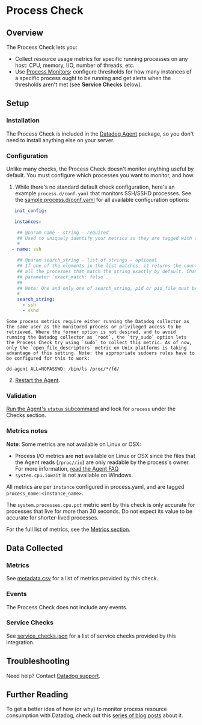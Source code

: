 # Process Check

## Overview

The Process Check lets you:

- Collect resource usage metrics for specific running processes on any host: CPU, memory, I/O, number of threads, etc.
- Use [Process Monitors][1]: configure thresholds for how many instances of a specific process ought to be running and get alerts when the thresholds aren't met (see **Service Checks** below).

## Setup

### Installation

The Process Check is included in the [Datadog Agent][1] package, so you don't need to install anything else on your server.

### Configuration

Unlike many checks, the Process Check doesn't monitor anything useful by default. You must configure which processes you want to monitor, and how.

1. While there's no standard default check configuration, here's an example `process.d/conf.yaml` that monitors SSH/SSHD processes. See the [sample process.d/conf.yaml][3] for all available configuration options:

```yaml
   init_config:

   instances:

    ## @param name - string - required
    ## Used to uniquely identify your metrics as they are tagged with this name in Datadog.
    #
  - name: ssh

    ## @param search_string - list of strings - optional
    ## If one of the elements in the list matches, it returns the count of
    ## all the processes that match the string exactly by default. Change this behavior with the
    ## parameter `exact_match: false`.
    ##
    ## Note: One and only one of search_string, pid or pid_file must be specified per instance.
    #
    search_string:
      - ssh
      - sshd
```

    Some process metrics require either running the Datadog collector as the same user as the monitored process or privileged access to be retrieved. Where the former option is not desired, and to avoid running the Datadog collector as `root`, the `try_sudo` option lets the Process Check try using `sudo` to collect this metric. As of now, only the `open_file_descriptors` metric on Unix platforms is taking advantage of this setting. Note: the appropriate sudoers rules have to be configured for this to work:

   ```text
   dd-agent ALL=NOPASSWD: /bin/ls /proc/*/fd/
   ```

2. [Restart the Agent][7].

### Validation

[Run the Agent's `status` subcommand][8] and look for `process` under the Checks section.

### Metrics notes

**Note**: Some metrics are not available on Linux or OSX:

- Process I/O metrics are **not** available on Linux or OSX since the files that the Agent reads (`/proc//io`) are only readable by the process's owner. For more information, [read the Agent FAQ][9]
- `system.cpu.iowait` is not available on Windows.

All metrics are per `instance` configured in process.yaml, and are tagged `process_name:<instance_name>`.

The `system.processes.cpu.pct` metric sent by this check is only accurate for processes that live for more 
than 30 seconds. Do not expect its value to be accurate for shorter-lived processes.

For the full list of metrics, see the [Metrics section](#metrics).

## Data Collected

### Metrics

See [metadata.csv][10] for a list of metrics provided by this check.

### Events

The Process Check does not include any events.

### Service Checks

See [service_checks.json][13] for a list of service checks provided by this integration.

## Troubleshooting

Need help? Contact [Datadog support][11].

## Further Reading

To get a better idea of how (or why) to monitor process resource consumption with Datadog, check out this [series of blog posts][12] about it.

[1]: https://docs.datadoghq.com/monitoring/#process
[2]: https://docs.datadoghq.com/agent/kubernetes/integrations/
[3]: https://github.com/DataDog/integrations-core/blob/master/process/datadog_checks/process/data/conf.yaml.example
[4]: https://github.com/DataDog/integrations-core/blob/master/process/datadog_checks/process/process.py#L117
[5]: https://github.com/DataDog/docker-dd-agent
[7]: https://docs.datadoghq.com/agent/guide/agent-commands/#start-stop-and-restart-the-agent
[8]: https://docs.datadoghq.com/agent/guide/agent-commands/#agent-status-and-information
[9]: https://docs.datadoghq.com/agent/faq/why-don-t-i-see-the-system-processes-open-file-descriptors-metric/
[10]: https://github.com/DataDog/integrations-core/blob/master/process/metadata.csv
[11]: https://docs.datadoghq.com/help/
[12]: https://www.datadoghq.com/blog/process-check-monitoring
[13]: https://github.com/DataDog/integrations-core/blob/master/process/assets/service_checks.json
